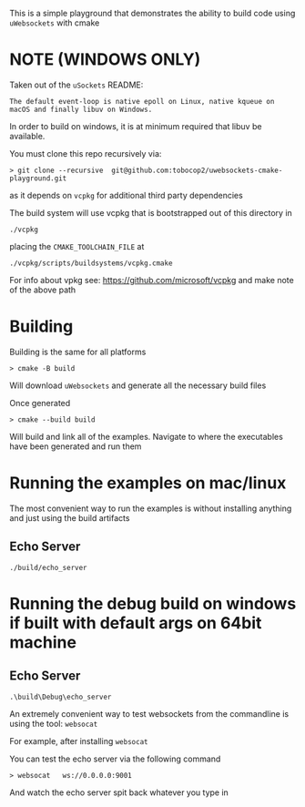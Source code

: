 This is a simple playground that demonstrates the ability to build code using `uWebsockets` with cmake


# NOTE (WINDOWS ONLY)

Taken out of the `uSockets` README:

```
The default event-loop is native epoll on Linux, native kqueue on macOS and finally libuv on Windows.
```

In order to build on windows, it is at minimum required that libuv be available.

You must clone this repo recursively via:

```
> git clone --recursive  git@github.com:tobocop2/uwebsockets-cmake-playground.git
```

as it depends on `vcpkg` for additional third party dependencies

The build system will use vcpkg that is bootstrapped out of this directory in

```
./vcpkg
```

placing the  `CMAKE_TOOLCHAIN_FILE` at

```
./vcpkg/scripts/buildsystems/vcpkg.cmake
```

For info about vpkg see: https://github.com/microsoft/vcpkg and make note of the above path


# Building

Building is the same for all platforms

```
> cmake -B build
```

Will download `uWebsockets` and generate all the necessary build files

Once generated

```
> cmake --build build
```

Will build and link all of the examples. Navigate to where the executables have been generated and run them


# Running the examples on mac/linux
The most convenient way to run the examples is without installing anything and just using the build artifacts


## Echo Server

```
./build/echo_server
```

# Running the debug build on windows if built with default args on 64bit machine


## Echo Server

```
.\build\Debug\echo_server
```

An extremely convenient way to test websockets from the commandline  is using the tool: `websocat`

For example, after installing `websocat`

You can test the echo server via the following command

```
> websocat   ws://0.0.0.0:9001
```

And watch the echo server spit back whatever you type in
